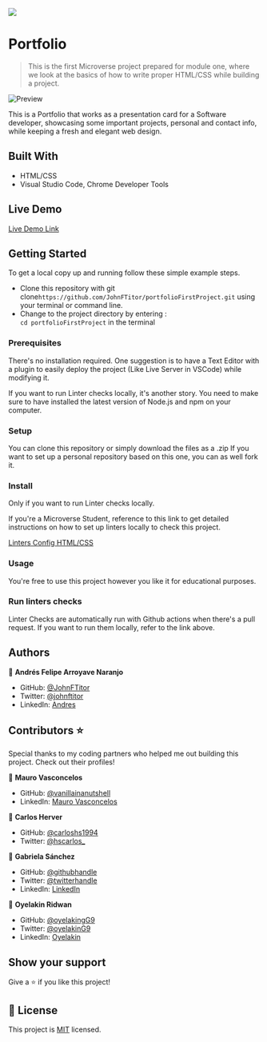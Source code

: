 ![](https://img.shields.io/badge/Microverse-blueviolet)

# Portfolio

> This is the first Microverse project prepared for module one, where we look at the basics of how to write proper HTML/CSS while building a project. 

![Preview](./preview.gif)

This is a Portfolio that works as a presentation card for a Software developer, showcasing some important projects, personal and contact info, while keeping a fresh and elegant web design. 

## Built With

- HTML/CSS
- Visual Studio Code, Chrome Developer Tools

## Live Demo

[Live Demo Link](https://johnftitor.github.io/portfolioFirstProject/)


## Getting Started

To get a local copy up and running follow these simple example steps.

- Clone this repository with git clone```https://github.com/JohnFTitor/portfolioFirstProject.git``` using your terminal or command line.
- Change to the project directory by entering : <br>
```cd portfolioFirstProject``` in the terminal

### Prerequisites
There's no installation required.  One suggestion is to have a Text Editor with a plugin to easily deploy the project (Like Live Server in VSCode) while modifying it.

If you want to run Linter checks locally, it's another story. You need to make sure to have installed the latest version of Node.js and npm on your computer.

### Setup
You can clone this repository or simply download the files as a .zip
If you want to set up a personal repository based on this one, you can as well fork it.

### Install
Only if you want to run Linter checks locally.

If you're a Microverse Student, reference to this link to get detailed instructions on how to set up linters locally to check this project.

[Linters Config HTML/CSS](https://github.com/microverseinc/linters-config/tree/master/html-css-js)

### Usage
You're free to use this project however you like it for educational purposes.

### Run linters checks
Linter Checks are automatically run with Github actions when there's a pull request. If you want to run them locally, refer to the link above. 

## Authors

👤 **Andrés Felipe Arroyave Naranjo**

- GitHub: [@JohnFTitor](https://github.com/JohnFTitor)
- Twitter: [@johnftitor](https://twitter.com/johnftitor)
- LinkedIn: [Andres](https://www.linkedin.com/in/andresfelipe117/?locale=en_US)

## Contributors ⭐️

Special thanks to my coding partners who helped me out building this project. Check out their profiles!

👤 **Mauro Vasconcelos**

- GitHub: [@vanillainanutshell](https://github.com/vanillainanutshell)
- LinkedIn: [Mauro Vasconcelos](https://www.linkedin.com/in/mauro-vasconcelos-a3671a223/)

👤 **Carlos Herver**

- GitHub: [@carloshs1994](https://github.com/carloshs1994)
- Twitter: [@hscarlos_](https://twitter.com/hscarlos_?t=jhubPupZtpVFyICkPdmi_Q&s=08)

👤 **Gabriela Sánchez**

- GitHub: [@githubhandle](https://github.com/gabyse1)
- Twitter: [@twitterhandle](https://twitter.com/gabyse0)
- LinkedIn: [LinkedIn](https://www.linkedin.com/in/gabriela-s%C3%A1nchez-espirilla-83011b225/)

👤 **Oyelakin Ridwan**

- GitHub: [@oyelakingG9](https://github.com/oyelakinG9/setup_project.git)
- Twitter: [@oyelakinG9](https://github.com/oyelakinG9/setup_project.git)
- LinkedIn: [Oyelakin](https://www.linkedin.com/in/oyelakin-ridwan-4b4a02b6)

## Show your support

Give a ⭐️ if you like this project!

## 📝 License

This project is [MIT](./MIT.md) licensed.
